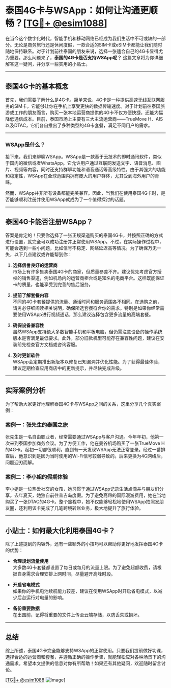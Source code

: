 # 泰国4G卡与WSApp：如何让沟通更顺畅？[[TG💪+ @esim1088](https://t.me/s/esim1088)]

在当今这个数字化时代，智能手机和移动网络已经成为我们生活中不可或缺的一部分。无论是商务旅行还是休闲度假，一款合适的SIM卡或eSIM卡都能让我们随时随地保持联系。对于计划前往泰国的朋友来说，选择一张适合自己的4G卡显得尤为重要。那么问题来了，**泰国的4G卡是否支持WSApp呢？** 这篇文章将为你详细解答这一疑问，并分享一些实用的小贴士。

---

## 泰国4G卡的基本概念

首先，我们需要了解什么是4G卡。简单来说，4G卡是一种提供高速无线互联网服务的SIM卡，它能够让你在手机上享受更快的数据传输速度。对于计划前往泰国旅游或工作的朋友而言，购买一张本地运营商提供的4G卡不仅方便快捷，还能大幅降低通信成本。目前，泰国市场上主要有三大主流运营商——TrueMove H、AIS以及DTAC，它们各自推出了多种类型的4G卡套餐，满足不同用户的需求。

---

### WSApp是什么？

接下来，我们来聊聊WSApp。WSApp是一款基于云技术的即时通讯软件，类似于国内的微信或者WhatsApp。它允许用户通过互联网发送文字、语音消息、图片、视频等内容，同时还支持群聊功能和语音通话等高级特性。由于其强大的功能和稳定性，WSApp在全球范围内拥有庞大的用户群体，尤其受到海外用户的青睐。

然而，WSApp并非所有设备都能完美兼容。因此，当我们在使用泰国4G卡时，是否能够顺利注册并使用WSApp就成为了一个值得探讨的话题。

---

## 泰国4G卡能否注册WSApp？

答案是肯定的！只要你选择了一张正规渠道购买的泰国4G卡，并按照正确的方式进行设置，就完全可以成功注册并正常使用WSApp。不过，在实际操作过程中，可能会遇到一些小问题，比如信号不稳定、网络延迟高等情况。为了确保万无一失，以下几点建议或许能帮到你：

1. **选择信誉良好的运营商**  
   市场上有许多售卖泰国4G卡的商家，但质量参差不齐。建议优先考虑官方授权的销售渠道，例如机场内的运营商柜台或是知名的电商平台。这样既能保证卡的质量，也能享受到完善的售后服务。

2. **提前了解套餐内容**  
   不同的4G卡套餐提供的流量、通话时间和服务范围各不相同。在选购之前，请务必仔细阅读相关说明，确保所选套餐符合你的需求。特别是如果你经常需要使用WSApp进行视频通话，那么建议选择包含更多流量的高端套餐。

3. **确保设备兼容性**  
   虽然WSApp支持绝大多数智能手机和平板电脑，但仍需注意设备的操作系统版本是否满足最低要求。此外，部分旧款机型可能存在兼容性问题，建议在安装前先检查官方文档或咨询客服。

4. **及时更新软件**  
   WSApp会定期推出新版本以修复已知漏洞并优化性能。为了获得最佳体验，建议定期检查应用商店中的更新提示，并尽快完成升级。

---

## 实际案例分析

为了帮助大家更好地理解泰国4G卡与WSApp之间的关系，这里分享几个真实案例：

### 案例一：张先生的泰国之旅
张先生是一名自由职业者，经常需要通过WSApp与客户沟通。今年年初，他第一次来到泰国参加商务会议。为了方便工作，他在曼谷机场购买了一张TrueMove H的4G卡。起初一切都很顺利，直到有一天发现WSApp无法正常登录。经过一番排查后，他意识到是因为当时使用的Wi-Fi信号较弱导致的。后来更换为4G网络后，问题迎刃而解。

### 案例二：李小姐的假期体验
李小姐是一位热爱社交的女孩，她习惯于通过WSApp记录生活点滴并与朋友们分享。去年夏天，她独自前往普吉岛度假。为了避免高昂的国际漫游费用，她在当地购买了一张DTAC的4G卡。整个旅程中，她不仅能够轻松地使用WSApp拍照发朋友圈，还利用该卡完成了几笔跨境转账业务，极大地提升了旅行体验。

---

## 小贴士：如何最大化利用泰国4G卡？

除了上述提到的内容外，还有一些额外的小技巧可以帮助你更好地发挥泰国4G卡的优势：

- **合理规划流量使用**  
  大多数4G卡套餐都设置了每日或每月的流量上限。为了避免超额收费，请根据自身需求合理安排上网时间，尽量避开高峰时段。

- **开启省电模式**  
  如果你的手机电池续航能力较差，建议在使用WSApp时开启省电模式，以减少后台运行对电量的影响。

- **备份重要数据**  
  在出国前，记得将重要的文件上传至云端存储，以防丢失或损坏。

---

## 总结

综上所述，泰国4G卡完全能够支持WSApp的正常使用。只要我们提前做好功课，选择合适的运营商和套餐，并遵循正确的操作步骤，就能轻松应对各种场景下的沟通需求。希望本文提供的信息对你有所帮助！如果还有其他疑问，欢迎随时留言讨论。

[[TG💪+ @esim1088](https://t.me/s/esim1088) ![Image](https://i.postimg.cc/4NQfJmqS/Snipaste-2025-05-13-00-14-12.png)]